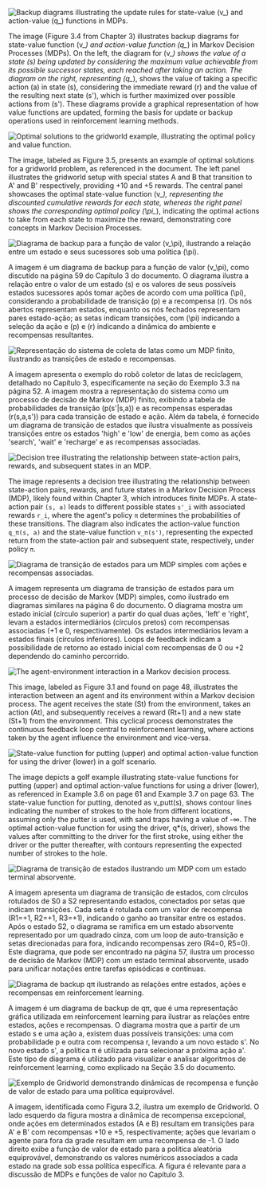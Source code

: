![Backup diagrams illustrating the update rules for state-value \(v_*\) and action-value \(q_*\) functions in MDPs.](./images/image1.png)

The image (Figure 3.4 from Chapter 3) illustrates backup diagrams for state-value function \(v_*\) and action-value function \(q_*\) in Markov Decision Processes (MDPs). On the left, the diagram for \(v_*\) shows the value of a state \(s\) being updated by considering the maximum value achievable from its possible successor states, each reached after taking an action. The diagram on the right, representing \(q_*\), shows the value of taking a specific action \(a\) in state \(s\), considering the immediate reward \(r\) and the value of the resulting next state \(s'\), which is further maximized over possible actions from \(s'\). These diagrams provide a graphical representation of how value functions are updated, forming the basis for update or backup operations used in reinforcement learning methods.

![Optimal solutions to the gridworld example, illustrating the optimal policy and value function.](./images/image2.png)

The image, labeled as Figure 3.5, presents an example of optimal solutions for a gridworld problem, as referenced in the document. The left panel illustrates the gridworld setup with special states A and B that transition to A' and B' respectively, providing +10 and +5 rewards. The central panel showcases the optimal state-value function \(v_*\), representing the discounted cumulative rewards for each state, whereas the right panel shows the corresponding optimal policy \(\pi_*\), indicating the optimal actions to take from each state to maximize the reward, demonstrating core concepts in Markov Decision Processes.

![Diagrama de backup para a função de valor \(v_\pi\), ilustrando a relação entre um estado e seus sucessores sob uma política \(\pi\).](./images/image3.png)

A imagem é um diagrama de backup para a função de valor \(v_\pi\), como discutido na página 59 do Capítulo 3 do documento. O diagrama ilustra a relação entre o valor de um estado \(s\) e os valores de seus possíveis estados sucessores após tomar ações de acordo com uma política \(\pi\), considerando a probabilidade de transição \(p\) e a recompensa \(r\). Os nós abertos representam estados, enquanto os nós fechados representam pares estado-ação; as setas indicam transições, com \(\pi\) indicando a seleção da ação e \(p\) e \(r\) indicando a dinâmica do ambiente e recompensas resultantes.

![Representação do sistema de coleta de latas como um MDP finito, ilustrando as transições de estado e recompensas.](./images/image4.png)

A imagem apresenta o exemplo do robô coletor de latas de reciclagem, detalhado no Capítulo 3, especificamente na seção do Exemplo 3.3 na página 52. A imagem mostra a representação do sistema como um processo de decisão de Markov (MDP) finito, exibindo a tabela de probabilidades de transição (p(s'|s,a)) e as recompensas esperadas (r(s,a,s')) para cada transição de estado e ação. Além da tabela, é fornecido um diagrama de transição de estados que ilustra visualmente as possíveis transições entre os estados 'high' e 'low' de energia, bem como as ações 'search', 'wait' e 'recharge' e as recompensas associadas.

![Decision tree illustrating the relationship between state-action pairs, rewards, and subsequent states in an MDP.](./images/image5.png)

The image represents a decision tree illustrating the relationship between state-action pairs, rewards, and future states in a Markov Decision Process (MDP), likely found within Chapter 3, which introduces finite MDPs. A state-action pair `(s, a)` leads to different possible states `s'_i` with associated rewards `r_i`, where the agent's policy `π` determines the probabilities of these transitions. The diagram also indicates the action-value function `q_π(s, a)` and the state-value function `v_π(s')`, representing the expected return from the state-action pair and subsequent state, respectively, under policy `π`.

![Diagrama de transição de estados para um MDP simples com ações e recompensas associadas.](./images/image6.png)

A imagem representa um diagrama de transição de estados para um processo de decisão de Markov (MDP) simples, como ilustrado em diagramas similares na página 6 do documento. O diagrama mostra um estado inicial (círculo superior) a partir do qual duas ações, 'left' e 'right', levam a estados intermediários (círculos pretos) com recompensas associadas (+1 e 0, respectivamente). Os estados intermediários levam a estados finais (círculos inferiores). Loops de feedback indicam a possibilidade de retorno ao estado inicial com recompensas de 0 ou +2 dependendo do caminho percorrido.

![The agent-environment interaction in a Markov decision process.](./images/image7.png)

This image, labeled as Figure 3.1 and found on page 48, illustrates the interaction between an agent and its environment within a Markov decision process. The agent receives the state (St) from the environment, takes an action (At), and subsequently receives a reward (Rt+1) and a new state (St+1) from the environment. This cyclical process demonstrates the continuous feedback loop central to reinforcement learning, where actions taken by the agent influence the environment and vice-versa.

![State-value function for putting (upper) and optimal action-value function for using the driver (lower) in a golf scenario.](./images/image8.png)

The image depicts a golf example illustrating state-value functions for putting (upper) and optimal action-value functions for using a driver (lower), as referenced in Example 3.6 on page 61 and Example 3.7 on page 63. The state-value function for putting, denoted as v_putt(s), shows contour lines indicating the number of strokes to the hole from different locations, assuming only the putter is used, with sand traps having a value of -∞. The optimal action-value function for using the driver, q*(s, driver), shows the values after committing to the driver for the first stroke, using either the driver or the putter thereafter, with contours representing the expected number of strokes to the hole.

![Diagrama de transição de estados ilustrando um MDP com um estado terminal absorvente.](./images/image9.png)

A imagem apresenta um diagrama de transição de estados, com círculos rotulados de S0 a S2 representando estados, conectados por setas que indicam transições. Cada seta é rotulada com um valor de recompensa (R1=+1, R2=+1, R3=+1), indicando o ganho ao transitar entre os estados. Após o estado S2, o diagrama se ramifica em um estado absorvente representado por um quadrado cinza, com um loop de auto-transição e setas direcionadas para fora, indicando recompensas zero (R4=0, R5=0). Este diagrama, que pode ser encontrado na página 57, ilustra um processo de decisão de Markov (MDP) com um estado terminal absorvente, usado para unificar notações entre tarefas episódicas e contínuas.

![Diagrama de backup qπ ilustrando as relações entre estados, ações e recompensas em reinforcement learning.](./images/image10.png)

A imagem é um diagrama de backup de qπ, que é uma representação gráfica utilizada em reinforcement learning para ilustrar as relações entre estados, ações e recompensas. O diagrama mostra que a partir de um estado s e uma ação a, existem duas possíveis transições: uma com probabilidade p e outra com recompensa r, levando a um novo estado s'. No novo estado s', a política π é utilizada para selecionar a próxima ação a'. Este tipo de diagrama é utilizado para visualizar e analisar algoritmos de reinforcement learning, como explicado na Seção 3.5 do documento.

![Exemplo de Gridworld demonstrando dinâmicas de recompensa e função de valor de estado para uma política equiprovável.](./images/image11.png)

A imagem, identificada como Figura 3.2, ilustra um exemplo de Gridworld. O lado esquerdo da figura mostra a dinâmica de recompensa excepcional, onde ações em determinados estados (A e B) resultam em transições para A' e B' com recompensas +10 e +5, respectivamente; ações que levariam o agente para fora da grade resultam em uma recompensa de -1. O lado direito exibe a função de valor de estado para a política aleatória equiprovável, demonstrando os valores numéricos associados a cada estado na grade sob essa política específica. A figura é relevante para a discussão de MDPs e funções de valor no Capítulo 3.
